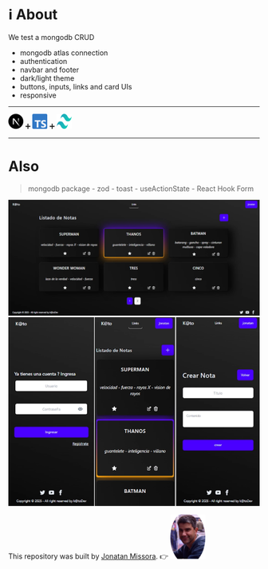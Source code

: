 # ℹ️ About 
We test a mongodb CRUD
  - mongodb atlas connection
  - authentication
  - navbar and footer
  - dark/light theme
  - buttons, inputs, links and card UIs
  - responsive

****************************

<img src="/public/nextjs-icon.svg" alt="nextjs image" width="30px" height="30px" /> ➕ <img src="/public/typescript-icon.svg" alt="typescript image" width="30px" height="30px" /> ➕ <img src="/public/tailwindcss-icon.svg" alt="tailwind image" width="30px" height="30px" /> 

****************************

# Also
> mongodb package - zod - toast - useActionState - React Hook Form


![alt text](/public/preview-desk.webp "preview image repository")
![alt text](/public/preview-mobil.webp "preview image repository")


This repository was built by [Jonatan Missora](https://github.com/jonatanjmissora).  👉  <img src="/public/avatar.png" width="70px" height="auto" alt="avatar image"/>
